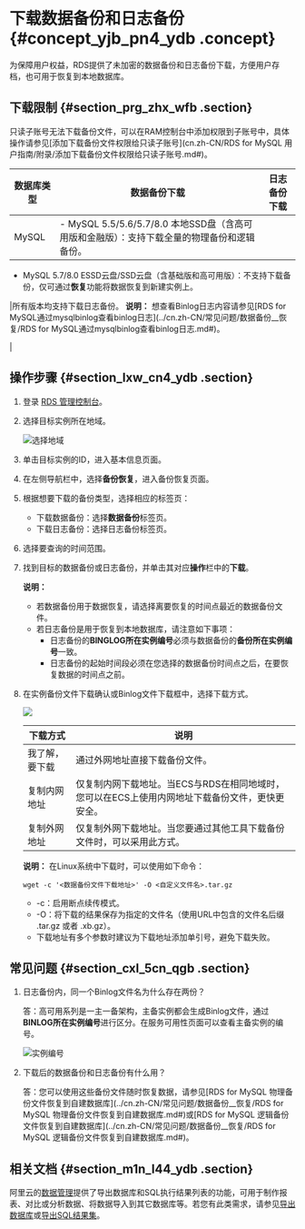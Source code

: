 # 下载数据备份和日志备份 {#concept_yjb_pn4_ydb .concept}

为保障用户权益，RDS提供了未加密的数据备份和日志备份下载，方便用户存档，也可用于恢复到本地数据库。

## 下载限制 {#section_prg_zhx_wfb .section}

只读子账号无法下载备份文件，可以在RAM控制台中添加权限到子账号中，具体操作请参见[添加下载备份文件权限给只读子账号](cn.zh-CN/RDS for MySQL 用户指南/附录/添加下载备份文件权限给只读子账号.md#)。

|数据库类型|数据备份下载|日志备份下载|
|-----|------|------|
|MySQL| -   MySQL 5.5/5.6/5.7/8.0 本地SSD盘（含高可用版和金融版）：支持下载全量的物理备份和逻辑备份。
-   MySQL 5.7/8.0 ESSD云盘/SSD云盘（含基础版和高可用版）：不支持下载备份，仅可通过**恢复**功能将数据恢复到新建实例上。

 |所有版本均支持下载日志备份。 **说明：** 想查看Binlog日志内容请参见[RDS for MySQL通过mysqlbinlog查看binlog日志](../cn.zh-CN/常见问题/数据备份__恢复/RDS for MySQL通过mysqlbinlog查看binlog日志.md#)。

 |

## 操作步骤 {#section_lxw_cn4_ydb .section}

1.  登录 [RDS 管理控制台](https://rds.console.aliyun.com/)。
2.  选择目标实例所在地域。

    ![选择地域](http://static-aliyun-doc.oss-cn-hangzhou.aliyuncs.com/assets/img/7814/156075699436543_zh-CN.png)

3.  单击目标实例的ID，进入基本信息页面。
4.  在左侧导航栏中，选择**备份恢复**，进入备份恢复页面。
5.  根据想要下载的备份类型，选择相应的标签页：
    -   下载数据备份：选择**数据备份**标签页。
    -   下载日志备份：选择日志备份标签页。
6.  选择要查询的时间范围。
7.  找到目标的数据备份或日志备份，并单击其对应**操作**栏中的**下载**。

    **说明：** 

    -   若数据备份用于数据恢复，请选择离要恢复的时间点最近的数据备份文件。
    -   若日志备份是用于恢复到本地数据库，请注意如下事项：
        -   日志备份的**BINGLOG所在实例编号**必须与数据备份的**备份所在实例编号**一致。
        -   日志备份的起始时间段必须在您选择的数据备份时间点之后，在要恢复数据的时间点之前。
8.  在实例备份文件下载确认或Binlog文件下载框中，选择下载方式。

    ![](http://static-aliyun-doc.oss-cn-hangzhou.aliyuncs.com/assets/img/7966/15607569946231_zh-CN.png)

    |下载方式|说明|
    |----|--|
    |我了解，要下载|通过外网地址直接下载备份文件。|
    |复制内网地址|仅复制内网下载地址。当ECS与RDS在相同地域时，您可以在ECS上使用内网地址下载备份文件，更快更安全。|
    |复制外网地址|仅复制外网下载地址。当您要通过其他工具下载备份文件时，可以采用此方式。|

    **说明：** 在Linux系统中下载时，可以使用如下命令：

    ``` {#codeblock_fax_2u9_7kf}
    wget -c '<数据备份文件下载地址>' -O <自定义文件名>.tar.gz
    ```

    -   -c：启用断点续传模式。
    -   -O：将下载的结果保存为指定的文件名（使用URL中包含的文件名后缀 .tar.gz 或者 .xb.gz）。
    -   下载地址有多个参数时建议为下载地址添加单引号，避免下载失败。

## 常见问题 {#section_cxl_5cn_qgb .section}

1.  日志备份内，同一个Binlog文件名为什么存在两份？

    答：高可用系列是一主一备架构，主备实例都会生成Binlog文件，通过**BINLOG所在实例编号**进行区分。在服务可用性页面可以查看主备实例的编号。

    ![实例编号](http://static-aliyun-doc.oss-cn-hangzhou.aliyuncs.com/assets/img/67074/156075699438570_zh-CN.png)

2.  下载后的数据备份和日志备份有什么用？

    答：您可以使用这些备份文件随时恢复数据，请参见[RDS for MySQL 物理备份文件恢复到自建数据库](../cn.zh-CN/常见问题/数据备份__恢复/RDS for MySQL 物理备份文件恢复到自建数据库.md#)或[RDS for MySQL 逻辑备份文件恢复到自建数据库](../cn.zh-CN/常见问题/数据备份__恢复/RDS for MySQL 逻辑备份文件恢复到自建数据库.md#)。


## 相关文档 {#section_m1n_l44_ydb .section}

阿里云的[数据管理](https://help.aliyun.com/document_detail/47550.html)提供了导出数据库和SQL执行结果列表的功能，可用于制作报表、对比或分析数据、将数据导入到其它数据库等。若您有此类需求，请参见[导出数据库](https://help.aliyun.com/document_detail/47665.html)或[导出SQL结果集](https://help.aliyun.com/document_detail/47666.html)。


